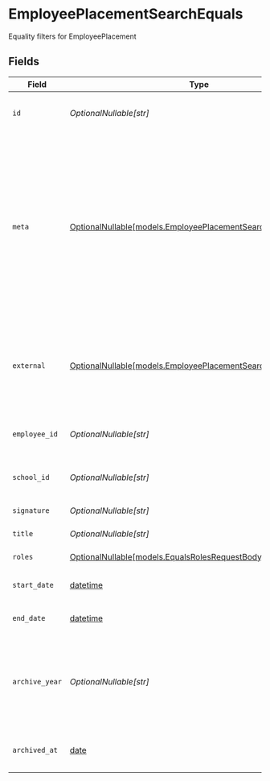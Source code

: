 # EmployeePlacementSearchEquals

Equality filters for EmployeePlacement


## Fields

| Field                                                                                                                                                                                  | Type                                                                                                                                                                                   | Required                                                                                                                                                                               | Description                                                                                                                                                                            | Example                                                                                                                                                                                |
| -------------------------------------------------------------------------------------------------------------------------------------------------------------------------------------- | -------------------------------------------------------------------------------------------------------------------------------------------------------------------------------------- | -------------------------------------------------------------------------------------------------------------------------------------------------------------------------------------- | -------------------------------------------------------------------------------------------------------------------------------------------------------------------------------------- | -------------------------------------------------------------------------------------------------------------------------------------------------------------------------------------- |
| `id`                                                                                                                                                                                   | *OptionalNullable[str]*                                                                                                                                                                | :heavy_minus_sign:                                                                                                                                                                     | Unique identifier for the EmployeePlacement                                                                                                                                            | 123e4567-e89b-12d3-a456-426614174000                                                                                                                                                   |
| `meta`                                                                                                                                                                                 | [OptionalNullable[models.EmployeePlacementSearchEqualsMeta]](../models/employeeplacementsearchequalsmeta.md)                                                                           | :heavy_minus_sign:                                                                                                                                                                     | Metadata information for the EmployeePlacement                                                                                                                                         | {<br/>"createdAt": "2024-01-15T10:30:00Z",<br/>"createdBy": "123e4567-e89b-12d3-a456-426614174000",<br/>"updatedAt": "2024-01-15T10:30:00Z",<br/>"updatedBy": "123e4567-e89b-12d3-a456-426614174000"<br/>} |
| `external`                                                                                                                                                                             | [OptionalNullable[models.EmployeePlacementSearchEqualsExternal]](../models/employeeplacementsearchequalsexternal.md)                                                                   | :heavy_minus_sign:                                                                                                                                                                     | External is a reusable object that can be used to store external information about the guardian from another system, used for third-party integration tracking.                        | {<br/>"sourceID": "example",<br/>"source": "example"<br/>}                                                                                                                             |
| `employee_id`                                                                                                                                                                          | *OptionalNullable[str]*                                                                                                                                                                | :heavy_minus_sign:                                                                                                                                                                     | The ID of the employee the placement belongs to                                                                                                                                        | 123e4567-e89b-12d3-a456-426614174000                                                                                                                                                   |
| `school_id`                                                                                                                                                                            | *OptionalNullable[str]*                                                                                                                                                                | :heavy_minus_sign:                                                                                                                                                                     | The ID of the school the placement belongs to                                                                                                                                          | 123e4567-e89b-12d3-a456-426614174000                                                                                                                                                   |
| `signature`                                                                                                                                                                            | *OptionalNullable[str]*                                                                                                                                                                | :heavy_minus_sign:                                                                                                                                                                     | The signature of the employee                                                                                                                                                          | example                                                                                                                                                                                |
| `title`                                                                                                                                                                                | *OptionalNullable[str]*                                                                                                                                                                | :heavy_minus_sign:                                                                                                                                                                     | The title of the employee                                                                                                                                                              | example                                                                                                                                                                                |
| `roles`                                                                                                                                                                                | [OptionalNullable[models.EqualsRolesRequestBody]](../models/equalsrolesrequestbody.md)                                                                                                 | :heavy_minus_sign:                                                                                                                                                                     | The roles of the employee                                                                                                                                                              |                                                                                                                                                                                        |
| `start_date`                                                                                                                                                                           | [datetime](https://docs.python.org/3/library/datetime.html#datetime-objects)                                                                                                           | :heavy_minus_sign:                                                                                                                                                                     | The start date of the placement for the employee                                                                                                                                       | 2024-01-15                                                                                                                                                                             |
| `end_date`                                                                                                                                                                             | [datetime](https://docs.python.org/3/library/datetime.html#datetime-objects)                                                                                                           | :heavy_minus_sign:                                                                                                                                                                     | The end date of the placement for the employee                                                                                                                                         | 2024-01-15                                                                                                                                                                             |
| `archive_year`                                                                                                                                                                         | *OptionalNullable[str]*                                                                                                                                                                | :heavy_minus_sign:                                                                                                                                                                     | The year the placement was archived for the employee, in the format YYYY_YYYY where the first year is the autumn and the second year is the spring.                                    | example                                                                                                                                                                                |
| `archived_at`                                                                                                                                                                          | [date](https://docs.python.org/3/library/datetime.html#date-objects)                                                                                                                   | :heavy_minus_sign:                                                                                                                                                                     | The timestamp the placement was archived for the employee                                                                                                                              | 2024-01-15T10:30:00Z                                                                                                                                                                   |